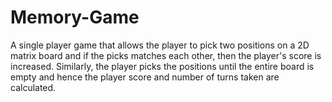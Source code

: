 # Memory-Game
A single player game that allows the player to pick two positions on a 2D matrix board and if the picks matches each other, then the player's score is increased. Similarly, the player picks the positions until the entire board is empty and hence the player score and number of turns taken are calculated.
